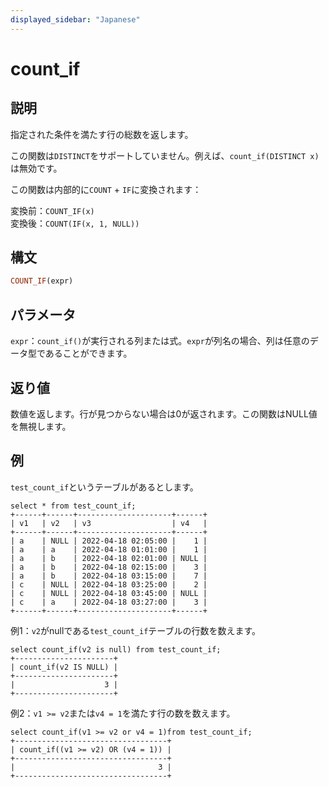 ```yaml
---
displayed_sidebar: "Japanese"
---
```



# count_if

## 説明

指定された条件を満たす行の総数を返します。

この関数は`DISTINCT`をサポートしていません。例えば、`count_if(DISTINCT x)`は無効です。

この関数は内部的に`COUNT` + `IF`に変換されます：

変換前：`COUNT_IF(x)`  
変換後：`COUNT(IF(x, 1, NULL))`

## 構文

~~~Haskell
COUNT_IF(expr)
~~~

## パラメータ

`expr`：`count_if()`が実行される列または式。`expr`が列名の場合、列は任意のデータ型であることができます。

## 返り値

数値を返します。行が見つからない場合は0が返されます。この関数はNULL値を無視します。

## 例

`test_count_if`というテーブルがあるとします。

~~~Plain
select * from test_count_if;
+------+------+---------------------+------+
| v1   | v2   | v3                  | v4   |
+------+------+---------------------+------+
| a    | NULL | 2022-04-18 02:05:00 |    1 |
| a    | a    | 2022-04-18 01:01:00 |    1 |
| a    | b    | 2022-04-18 02:01:00 | NULL |
| a    | b    | 2022-04-18 02:15:00 |    3 |
| a    | b    | 2022-04-18 03:15:00 |    7 |
| c    | NULL | 2022-04-18 03:25:00 |    2 |
| c    | NULL | 2022-04-18 03:45:00 | NULL |
| c    | a    | 2022-04-18 03:27:00 |    3 |
+------+------+---------------------+------+
~~~

例1：`v2`がnullである`test_count_if`テーブルの行数を数えます。

~~~Plain
select count_if(v2 is null) from test_count_if;
+----------------------+
| count_if(v2 IS NULL) |
+----------------------+
|                    3 |
+----------------------+
~~~

例2：`v1 >= v2`または`v4 = 1`を満たす行の数を数えます。

~~~Plain
select count_if(v1 >= v2 or v4 = 1)from test_count_if;
+----------------------------------+
| count_if((v1 >= v2) OR (v4 = 1)) |
+----------------------------------+
|                                3 |
+----------------------------------+
~~~
